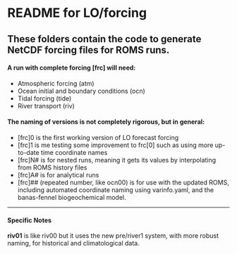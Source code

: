 # README for LO/forcing

## These folders contain the code to generate NetCDF forcing files for ROMS runs.

#### A run with complete forcing [frc] will need:
- Atmospheric forcing (atm)
- Ocean initial and boundary conditions (ocn)
- Tidal forcing (tide)
- River transport (riv)

#### The naming of versions is not completely rigorous, but in general:
- [frc]0 is the first working version of LO forecast forcing
- [frc]1 is me testing some improvement to frc[0] such as using more up-to-date time coordinate names
- [frc]N# is for nested runs, meaning it gets its values by interpolating from ROMS history files
- [frc]A# is for analytical runs
- [frc]## (repeated number, like ocn00) is for use with the updated ROMS, including automated coordinate naming using varinfo.yaml, and the banas-fennel biogeochemical model.

---

#### Specific Notes

**riv01** is like riv00 but it uses the new pre/river1 system, with more robust naming, for historical and climatological data.
